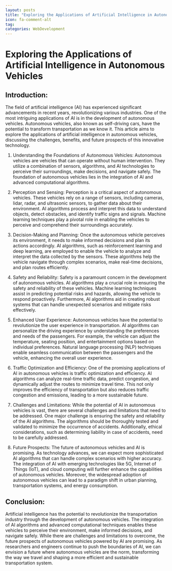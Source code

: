 ```yaml
---
layout: posts
title: "Exploring the Applications of Artificial Intelligence in Autonomous Vehicles"
icon: fa-comment-alt
tag:      
categories: WebDevelopment
---
```



# Exploring the Applications of Artificial Intelligence in Autonomous Vehicles

## Introduction:
The field of artificial intelligence (AI) has experienced significant advancements in recent years, revolutionizing various industries. One of the most intriguing applications of AI is in the development of autonomous vehicles. Autonomous vehicles, also known as self-driving cars, have the potential to transform transportation as we know it. This article aims to explore the applications of artificial intelligence in autonomous vehicles, discussing the challenges, benefits, and future prospects of this innovative technology.

1. Understanding the Foundations of Autonomous Vehicles:
Autonomous vehicles are vehicles that can operate without human intervention. They utilize a combination of sensors, algorithms, and AI technologies to perceive their surroundings, make decisions, and navigate safely. The foundation of autonomous vehicles lies in the integration of AI and advanced computational algorithms.

2. Perception and Sensing:
Perception is a critical aspect of autonomous vehicles. These vehicles rely on a range of sensors, including cameras, lidar, radar, and ultrasonic sensors, to gather data about their environment. AI algorithms process and interpret this data to understand objects, detect obstacles, and identify traffic signs and signals. Machine learning techniques play a pivotal role in enabling the vehicles to perceive and comprehend their surroundings accurately.

3. Decision-Making and Planning:
Once the autonomous vehicle perceives its environment, it needs to make informed decisions and plan its actions accordingly. AI algorithms, such as reinforcement learning and deep learning, are employed to enable the vehicle to analyze and interpret the data collected by the sensors. These algorithms help the vehicle navigate through complex scenarios, make real-time decisions, and plan routes efficiently.

4. Safety and Reliability:
Safety is a paramount concern in the development of autonomous vehicles. AI algorithms play a crucial role in ensuring the safety and reliability of these vehicles. Machine learning techniques assist in predicting potential risks and hazards, allowing the vehicle to respond proactively. Furthermore, AI algorithms aid in creating robust systems that can handle unexpected scenarios and mitigate risks effectively.

5. Enhanced User Experience:
Autonomous vehicles have the potential to revolutionize the user experience in transportation. AI algorithms can personalize the driving experience by understanding the preferences and needs of the passengers. For example, the vehicle can adjust the temperature, seating position, and entertainment options based on individual preferences. Natural language processing (NLP) techniques enable seamless communication between the passengers and the vehicle, enhancing the overall user experience.

6. Traffic Optimization and Efficiency:
One of the promising applications of AI in autonomous vehicles is traffic optimization and efficiency. AI algorithms can analyze real-time traffic data, predict congestion, and dynamically adjust the routes to minimize travel time. This not only improves the efficiency of transportation but also reduces traffic congestion and emissions, leading to a more sustainable future.

7. Challenges and Limitations:
While the potential of AI in autonomous vehicles is vast, there are several challenges and limitations that need to be addressed. One major challenge is ensuring the safety and reliability of the AI algorithms. The algorithms should be thoroughly tested and validated to minimize the occurrence of accidents. Additionally, ethical considerations, such as determining liability in case of accidents, need to be carefully addressed.

8. Future Prospects:
The future of autonomous vehicles and AI is promising. As technology advances, we can expect more sophisticated AI algorithms that can handle complex scenarios with higher accuracy. The integration of AI with emerging technologies like 5G, Internet of Things (IoT), and cloud computing will further enhance the capabilities of autonomous vehicles. Moreover, the widespread adoption of autonomous vehicles can lead to a paradigm shift in urban planning, transportation systems, and energy consumption.

## Conclusion:
Artificial intelligence has the potential to revolutionize the transportation industry through the development of autonomous vehicles. The integration of AI algorithms and advanced computational techniques enables these vehicles to perceive their environment, make informed decisions, and navigate safely. While there are challenges and limitations to overcome, the future prospects of autonomous vehicles powered by AI are promising. As researchers and engineers continue to push the boundaries of AI, we can envision a future where autonomous vehicles are the norm, transforming the way we travel and shaping a more efficient and sustainable transportation system.